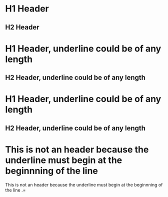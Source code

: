 H1 Header
=========

H2 Header
---------

H1 Header, underline could be of any length
=

H2 Header, underline could be of any length
-

H1 Header, underline could be of any length
=================================================================================================================================================================================================================================================================================================================================================================================================================================================================================================================================================================================================================================================================================================================================================================================================================================

H2 Header, underline could be of any length
---------------------------------------------------------------------------------------------------------------------------------------------------------------------------------------------------------------------------------------------------------------------------------------------------------------------------------------------------------------------------------------------------------------------------------------------------------------------------------------------------------------------------------------------------------------------------------------------------------------------------------------------------------------------------------------------------------------------------------------------------------------------------------------------------------------------------------

This is not an header because the underline must begin at the beginnning of the line
 =

This is not an header because the underline must begin at the beginnning of the line
.=

